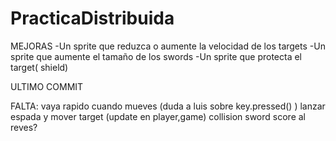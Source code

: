 # PracticaDistribuida


MEJORAS
-Un sprite que reduzca o aumente la velocidad de los targets
-Un sprite que aumente el tamaño de los swords
-Un sprite que protecta el target( shield)


ULTIMO COMMIT



FALTA: 
       vaya rapido cuando mueves (duda a luis sobre key.pressed() )
       lanzar espada y mover target (update en player,game)
       collision sword
       score al reves?
      


